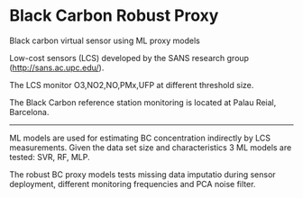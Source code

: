 # Black Carbon Robust Proxy

Black carbon virtual sensor using ML proxy models

Low-cost sensors (LCS) developed by the SANS research group (http://sans.ac.upc.edu/).

The LCS monitor O3,NO2,NO,PMx,UFP at different threshold size.

The Black Carbon reference station monitoring is located at Palau Reial, Barcelona.


------------------------------------------------------------------------------------

ML models are used for estimating BC concentration indirectly by LCS measurements.
Given the data set size and characteristics 3 ML models are tested: SVR, RF, MLP.

The robust BC proxy models tests missing data imputatio during sensor deployment,
different monitoring frequencies and PCA noise filter.
